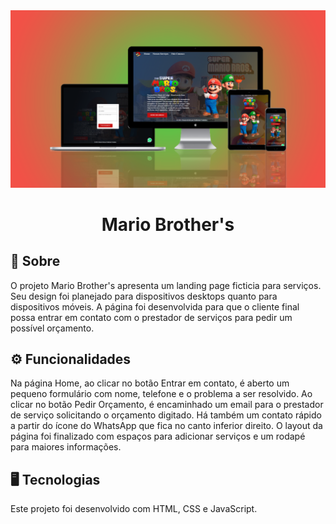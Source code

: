 <img src="./assets/mockup.png">
<div align=center>
<h1>Mario Brother's</h1>
</div>

## 📝 Sobre

O projeto Mario Brother's apresenta um landing page ficticia para serviços. 
Seu design foi planejado para dispositivos desktops quanto para dispositivos móveis. A página foi desenvolvida para que o cliente final possa entrar em contato com o prestador de serviços para pedir um possível orçamento.

## ⚙ Funcionalidades

Na página Home, ao clicar no botão Entrar em contato, é aberto um pequeno formulário com nome, telefone e o problema a ser resolvido. Ao clicar no botão Pedir Orçamento, é encaminhado um email para o prestador de serviço solicitando o orçamento digitado. Há também um contato rápido a partir do ícone do WhatsApp que fica no canto inferior direito.
O layout da página foi finalizado com espaços para adicionar serviços e um rodapé para maiores informações.

## 🖥 Tecnologias

Este projeto foi desenvolvido com HTML, CSS e JavaScript.
